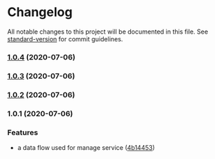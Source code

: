 # Changelog

All notable changes to this project will be documented in this file. See [standard-version](https://github.com/conventional-changelog/standard-version) for commit guidelines.

### [1.0.4](https://github.com/searchfe/step-ladder/compare/v1.0.3...v1.0.4) (2020-07-06)

### [1.0.3](https://github.com/searchfe/step-ladder/compare/v1.0.2...v1.0.3) (2020-07-06)

### [1.0.2](https://github.com/searchfe/step-ladder/compare/v1.0.1...v1.0.2) (2020-07-06)

### 1.0.1 (2020-07-06)


### Features

* a data flow used for manage service ([4b14453](https://github.com/searchfe/step-ladder/commit/4b144532bbadf5a9073518f59ac5cc35ad319973))
